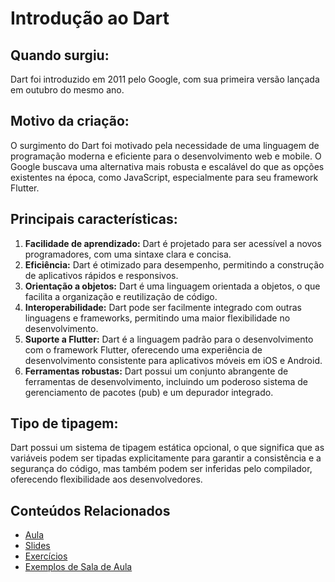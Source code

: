 # Introdução ao Dart

## Quando surgiu:
Dart foi introduzido em 2011 pelo Google, com sua primeira versão lançada em outubro do mesmo ano.

## Motivo da criação:
O surgimento do Dart foi motivado pela necessidade de uma linguagem de programação moderna e eficiente para o desenvolvimento web e mobile. O Google buscava uma alternativa mais robusta e escalável do que as opções existentes na época, como JavaScript, especialmente para seu framework Flutter.

## Principais características:
1. **Facilidade de aprendizado:** Dart é projetado para ser acessível a novos programadores, com uma sintaxe clara e concisa.
2. **Eficiência:** Dart é otimizado para desempenho, permitindo a construção de aplicativos rápidos e responsivos.
3. **Orientação a objetos:** Dart é uma linguagem orientada a objetos, o que facilita a organização e reutilização de código.
4. **Interoperabilidade:** Dart pode ser facilmente integrado com outras linguagens e frameworks, permitindo uma maior flexibilidade no desenvolvimento.
5. **Suporte a Flutter:** Dart é a linguagem padrão para o desenvolvimento com o framework Flutter, oferecendo uma experiência de desenvolvimento consistente para aplicativos móveis em iOS e Android.
6. **Ferramentas robustas:** Dart possui um conjunto abrangente de ferramentas de desenvolvimento, incluindo um poderoso sistema de gerenciamento de pacotes (pub) e um depurador integrado.

## Tipo de tipagem:
Dart possui um sistema de tipagem estática opcional, o que significa que as variáveis podem ser tipadas explicitamente para garantir a consistência e a segurança do código, mas também podem ser inferidas pelo compilador, oferecendo flexibilidade aos desenvolvedores.

## Conteúdos Relacionados

- [Aula](./aula/README.md)
- [Slides](./aula/presenter.md)
- [Exercícios](./exercicios/README.md)
- [Exemplos de Sala de Aula](./exemplos/README.md)
